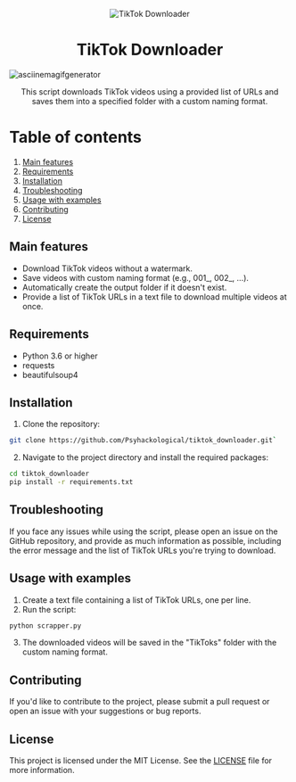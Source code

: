 <p align="center">
  <img src="img/tiktok_downloader_logo.svg" alt="TikTok Downloader">
</p>

<h1 align="center">
  TikTok Downloader
</h1>

![asciinemagifgenerator](img/tiktok_downloader.gif)

<p align="center">
  This script downloads TikTok videos using a provided list of URLs and saves them into a specified folder with a custom naming format.
</p>

# Table of contents
1. [Main features](#main-features)
2. [Requirements](#requirements)
3. [Installation](#installation)
4. [Troubleshooting](#troubleshooting)
5. [Usage with examples](#usage-with-examples)
6. [Contributing](#contributing)
7. [License](#license)

## Main features
- Download TikTok videos without a watermark.
- Save videos with custom naming format (e.g., 001_, 002_, ...).
- Automatically create the output folder if it doesn't exist.
- Provide a list of TikTok URLs in a text file to download multiple videos at once.

## Requirements
- Python 3.6 or higher
- requests
- beautifulsoup4

## Installation
1. Clone the repository:

```bash
git clone https://github.com/Psyhackological/tiktok_downloader.git`
```

2. Navigate to the project directory and install the required packages:

```bash
cd tiktok_downloader
pip install -r requirements.txt
```


## Troubleshooting
If you face any issues while using the script, please open an issue on the GitHub repository, and provide as much information as possible, including the error message and the list of TikTok URLs you're trying to download.

## Usage with examples
1. Create a text file containing a list of TikTok URLs, one per line.
2. Run the script:

```bash
python scrapper.py
```

3. The downloaded videos will be saved in the "TikToks" folder with the custom naming format.

## Contributing
If you'd like to contribute to the project, please submit a pull request or open an issue with your suggestions or bug reports.

## License
This project is licensed under the MIT License. See the [LICENSE](LICENSE) file for more information.
